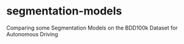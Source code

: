 # segmentation-models
Comparing some Segmentation Models on the BDD100k Dataset for Autonomous Driving
